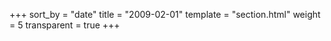 +++
sort_by = "date"
title = "2009-02-01"
template = "section.html"
weight = 5
transparent = true
+++